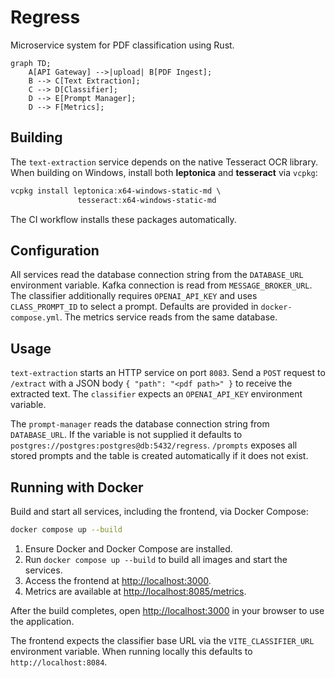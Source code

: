 # Regress

Microservice system for PDF classification using Rust.

```mermaid
graph TD;
    A[API Gateway] -->|upload| B[PDF Ingest];
    B --> C[Text Extraction];
    C --> D[Classifier];
    D --> E[Prompt Manager];
    D --> F[Metrics];
```

## Building

The `text-extraction` service depends on the native
Tesseract OCR library. When building on Windows, install
both **leptonica** and **tesseract** via `vcpkg`:

```powershell
vcpkg install leptonica:x64-windows-static-md \
               tesseract:x64-windows-static-md
```

The CI workflow installs these packages automatically.

## Configuration

All services read the database connection string from the `DATABASE_URL` environment variable.
Kafka connection is read from `MESSAGE_BROKER_URL`.
The classifier additionally requires `OPENAI_API_KEY` and uses `CLASS_PROMPT_ID` to select a prompt.
Defaults are provided in `docker-compose.yml`. The metrics service reads from the same database.

## Usage

`text-extraction` starts an HTTP service on port `8083`. Send a `POST` request
to `/extract` with a JSON body `{ "path": "<pdf path>" }` to receive the
extracted text. The `classifier` expects an `OPENAI_API_KEY` environment
variable.

The `prompt-manager` reads the database connection string from `DATABASE_URL`.
If the variable is not supplied it defaults to
`postgres://postgres:postgres@db:5432/regress`.
`/prompts` exposes all stored prompts and the table is created automatically if
it does not exist.

## Running with Docker

Build and start all services, including the frontend, via Docker Compose:

```bash
docker compose up --build
```

1. Ensure Docker and Docker Compose are installed.
2. Run `docker compose up --build` to build all images and start the services.
3. Access the frontend at <http://localhost:3000>.
4. Metrics are available at <http://localhost:8085/metrics>.

After the build completes, open <http://localhost:3000> in your browser to use the application.

The frontend expects the classifier base URL via the `VITE_CLASSIFIER_URL`
environment variable. When running locally this defaults to
`http://localhost:8084`.

